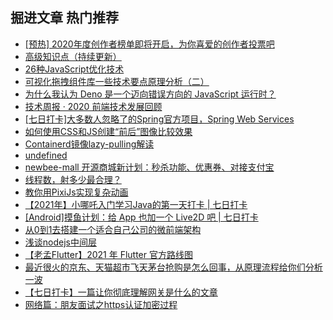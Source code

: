 ## 掘进文章 热门推荐 

- [[预热] 2020年度创作者榜单即将开启，为你喜爱的创作者投票吧](https://juejin.im/post/6917896384372801543)
- [高级知识点（持续更新）](https://juejin.im/post/6917816624040902670)
- [26种JavaScript优化技术](https://juejin.im/post/6918607242359619592)
- [可视化拖拽组件库一些技术要点原理分析（二）](https://juejin.im/post/6918881497264947207)
- [为什么我认为 Deno 是一个迈向错误方向的 JavaScript 运行时？](https://juejin.im/post/6917830384956899341)
- [技术周报 · 2020 前端技术发展回顾](https://juejin.im/post/6917905474947907591)
- [[七日打卡]大多数人忽略了的Spring官方项目，Spring Web Services](https://juejin.im/post/6917823878278905864)
- [如何使用CSS和JS创建“前后”图像比较效果](https://juejin.im/post/6918726428532375566)
- [Containerd镜像lazy-pulling解读](https://juejin.im/post/6918164325324554253)
- [undefined](https://juejin.im/post/undefined)
- [newbee-mall 开源商城新计划：秒杀功能、优惠券、对接支付宝](https://juejin.im/post/6918761224582889486)
- [线程数，射多少最合理？](https://juejin.im/post/6917871147703468039)
- [教你用PixiJs实现复杂动画](https://juejin.im/post/6917849020341682189)
- [【2021年】小哪吒入门学习Java的第一天打卡 | 七日打卡](https://juejin.im/post/6918306087795949582)
- [[Android]摸鱼计划：给 App 也加一个 Live2D 吧 | 七日打卡](https://juejin.im/post/6917640814285815815)
- [从0到1去搭建一个适合自己公司的微前端架构](https://juejin.im/post/6918576380309602317)
- [浅谈nodejs中间层](https://juejin.im/post/6918260779472912392)
- [【老孟Flutter】2021 年 Flutter 官方路线图](https://juejin.im/post/6917620737813512206)
- [最近很火的京东、天猫超市飞天茅台抢购是怎么回事，从原理流程给你们分析一波  ](https://juejin.im/post/6917615419327004680)
- [【七日打卡】一篇让你彻底理解网关是什么的文章](https://juejin.im/post/6918211351257022471)
- [网络篇：朋友面试之https认证加密过程](https://juejin.im/post/6918203360315179022)